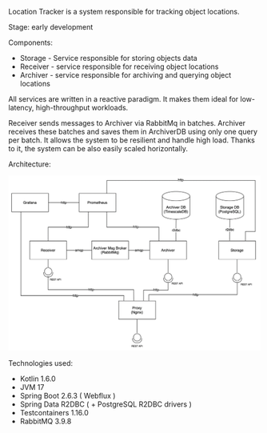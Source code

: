 Location Tracker is a system responsible for tracking object locations.

Stage: early development

Components:
- Storage  - Service responsible for storing objects data
- Receiver - service responsible for receiving object locations
- Archiver - service responsible for archiving and querying object locations

All services are written in a reactive paradigm. It makes them ideal for low-latency, high-throughput workloads.

Receiver sends messages to Archiver via RabbitMq in batches.
Archiver receives these batches and saves them in ArchiverDB using only one query per batch.
It allows the system to be resilient and handle high load.
Thanks to it, the system can be also easily scaled horizontally.

Architecture:

![architecture-diagram](./utils/docs/location-tracker-architecture.png)

Technologies used:
- Kotlin 1.6.0
- JVM 17
- Spring Boot 2.6.3 ( Webflux )
- Spring Data R2DBC ( + PostgreSQL R2DBC drivers )
- Testcontainers 1.16.0
- RabbitMQ 3.9.8
